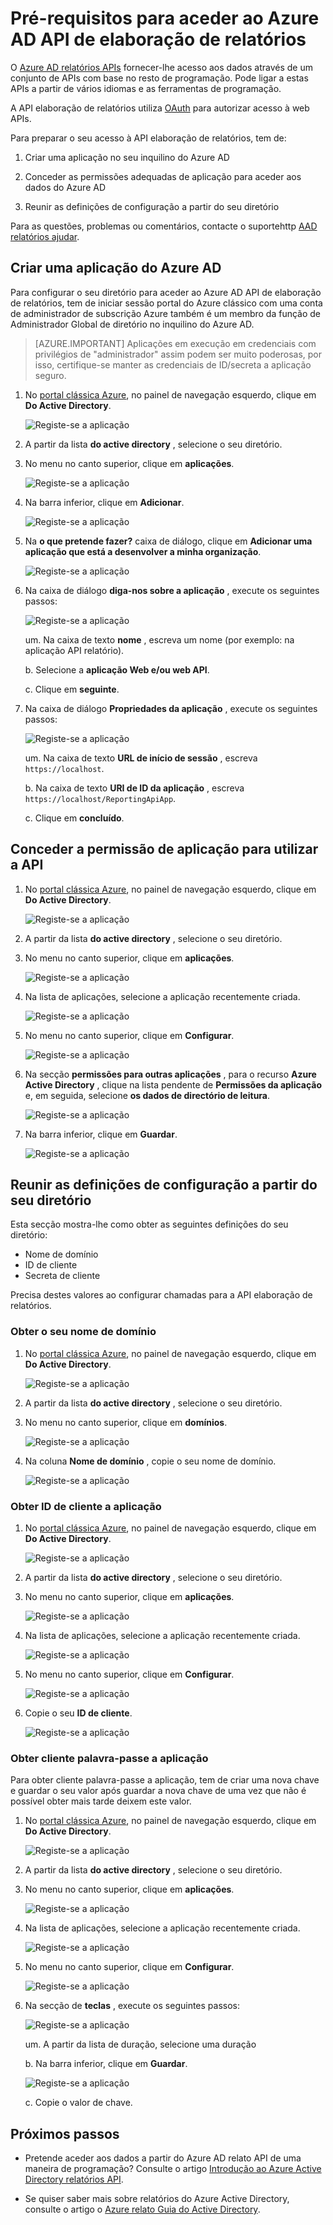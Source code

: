 <properties
    pageTitle="Pré-requisitos para aceder ao Azure AD API de elaboração de relatórios. | Microsoft Azure"
    description="Saiba mais sobre as pré-requisitos para aceder ao Azure AD API de elaboração de relatórios"
    services="active-directory"
    documentationCenter=""
    authors="dhanyahk"
    manager="femila"
    editor=""/>

<tags
    ms.service="active-directory"
    ms.devlang="na"
    ms.topic="article"
    ms.tgt_pltfrm="na"
    ms.workload="identity"
    ms.date="09/25/2016"
    ms.author="dhanyahk;markvi"/>

# <a name="prerequisites-to-access-the-azure-ad-reporting-api"></a>Pré-requisitos para aceder ao Azure AD API de elaboração de relatórios 

O [Azure AD relatórios APIs](https://msdn.microsoft.com/library/azure/ad/graph/howto/azure-ad-reports-and-events-preview) fornecer-lhe acesso aos dados através de um conjunto de APIs com base no resto de programação. Pode ligar a estas APIs a partir de vários idiomas e as ferramentas de programação.

A API elaboração de relatórios utiliza [OAuth](https://msdn.microsoft.com/library/azure/dn645545.aspx) para autorizar acesso à web APIs. 

Para preparar o seu acesso à API elaboração de relatórios, tem de:

1. Criar uma aplicação no seu inquilino do Azure AD 

2. Conceder as permissões adequadas de aplicação para aceder aos dados do Azure AD

3. Reunir as definições de configuração a partir do seu diretório

Para as questões, problemas ou comentários, contacte o suportehttp [AAD relatórios ajudar](mailto:aadreportinghelp@microsoft.com).


## <a name="create-an-azure-ad-application"></a>Criar uma aplicação do Azure AD

Para configurar o seu diretório para aceder ao Azure AD API de elaboração de relatórios, tem de iniciar sessão portal do Azure clássico com uma conta de administrador de subscrição Azure também é um membro da função de Administrador Global de diretório no inquilino do Azure AD.

> [AZURE.IMPORTANT] Aplicações em execução em credenciais com privilégios de "administrador" assim podem ser muito poderosas, por isso, certifique-se manter as credenciais de ID/secreta a aplicação seguro.


1. No [portal clássica Azure](https://manage.windowsazure.com), no painel de navegação esquerdo, clique em **Do Active Directory**.

    ![Registe-se a aplicação](./media/active-directory-reporting-api-prerequisites/01.png) 

2. A partir da lista **do active directory** , selecione o seu diretório.

3. No menu no canto superior, clique em **aplicações**.

    ![Registe-se a aplicação](./media/active-directory-reporting-api-prerequisites/02.png) 

4. Na barra inferior, clique em **Adicionar**.

    ![Registe-se a aplicação](./media/active-directory-reporting-api-prerequisites/03.png) 

5. Na **o que pretende fazer?** caixa de diálogo, clique em **Adicionar uma aplicação que está a desenvolver a minha organização**. 

    ![Registe-se a aplicação](./media/active-directory-reporting-api-prerequisites/04.png) 


6. Na caixa de diálogo **diga-nos sobre a aplicação** , execute os seguintes passos: 

    ![Registe-se a aplicação](./media/active-directory-reporting-api-prerequisites/05.png) 

    um. Na caixa de texto **nome** , escreva um nome (por exemplo: na aplicação API relatório).

    b. Selecione a **aplicação Web e/ou web API**.

    c. Clique em **seguinte**.


7. Na caixa de diálogo **Propriedades da aplicação** , execute os seguintes passos: 

    ![Registe-se a aplicação](./media/active-directory-reporting-api-prerequisites/06.png) 

    um. Na caixa de texto **URL de início de sessão** , escreva `https://localhost`.

    b. Na caixa de texto **URI de ID da aplicação** , escreva ```https://localhost/ReportingApiApp```.

    c. Clique em **concluído**.



## <a name="grant-your-application-permission-to-use-the-api"></a>Conceder a permissão de aplicação para utilizar a API

1. No [portal clássica Azure](https://manage.windowsazure.com/), no painel de navegação esquerdo, clique em **Do Active Directory**.

    ![Registe-se a aplicação](./media/active-directory-reporting-api-prerequisites/01.png) 

2. A partir da lista **do active directory** , selecione o seu diretório.

3. No menu no canto superior, clique em **aplicações**.

    ![Registe-se a aplicação](./media/active-directory-reporting-api-prerequisites/02.png)


3. Na lista de aplicações, selecione a aplicação recentemente criada.

    ![Registe-se a aplicação](./media/active-directory-reporting-api-prerequisites/07.png)

4. No menu no canto superior, clique em **Configurar**.

    ![Registe-se a aplicação](./media/active-directory-reporting-api-prerequisites/08.png)


5. Na secção **permissões para outras aplicações** , para o recurso **Azure Active Directory** , clique na lista pendente de **Permissões da aplicação** e, em seguida, selecione **os dados de directório de leitura**.

    ![Registe-se a aplicação](./media/active-directory-reporting-api-prerequisites/09.png)


5. Na barra inferior, clique em **Guardar**.

    ![Registe-se a aplicação](./media/active-directory-reporting-api-prerequisites/10.png)


## <a name="gather-configuration-settings-from-your-directory"></a>Reunir as definições de configuração a partir do seu diretório

Esta secção mostra-lhe como obter as seguintes definições do seu diretório:

- Nome de domínio
- ID de cliente
- Secreta de cliente

Precisa destes valores ao configurar chamadas para a API elaboração de relatórios. 


### <a name="get-your-domain-name"></a>Obter o seu nome de domínio

1. No [portal clássica Azure](https://manage.windowsazure.com), no painel de navegação esquerdo, clique em **Do Active Directory**.

    ![Registe-se a aplicação](./media/active-directory-reporting-api-prerequisites/01.png) 

2. A partir da lista **do active directory** , selecione o seu diretório.

3. No menu no canto superior, clique em **domínios**.

    ![Registe-se a aplicação](./media/active-directory-reporting-api-prerequisites/11.png) 

4. Na coluna **Nome de domínio** , copie o seu nome de domínio.

    ![Registe-se a aplicação](./media/active-directory-reporting-api-prerequisites/12.png) 


### <a name="get-the-applications-client-id"></a>Obter ID de cliente a aplicação

1. No [portal clássica Azure](https://manage.windowsazure.com), no painel de navegação esquerdo, clique em **Do Active Directory**.

    ![Registe-se a aplicação](./media/active-directory-reporting-api-prerequisites/01.png) 

2. A partir da lista **do active directory** , selecione o seu diretório.

3. No menu no canto superior, clique em **aplicações**.

    ![Registe-se a aplicação](./media/active-directory-reporting-api-prerequisites/02.png) 

4. Na lista de aplicações, selecione a aplicação recentemente criada.

    ![Registe-se a aplicação](./media/active-directory-reporting-api-prerequisites/07.png)

4. No menu no canto superior, clique em **Configurar**.

    ![Registe-se a aplicação](./media/active-directory-reporting-api-prerequisites/08.png)

4. Copie o seu **ID de cliente**.

    ![Registe-se a aplicação](./media/active-directory-reporting-api-prerequisites/13.png)


### <a name="get-the-applications-client-secret"></a>Obter cliente palavra-passe a aplicação

Para obter cliente palavra-passe a aplicação, tem de criar uma nova chave e guardar o seu valor após guardar a nova chave de uma vez que não é possível obter mais tarde deixem este valor.

1. No [portal clássica Azure](https://manage.windowsazure.com), no painel de navegação esquerdo, clique em **Do Active Directory**.

    ![Registe-se a aplicação](./media/active-directory-reporting-api-prerequisites/01.png) 

2. A partir da lista **do active directory** , selecione o seu diretório.

3. No menu no canto superior, clique em **aplicações**.

    ![Registe-se a aplicação](./media/active-directory-reporting-api-prerequisites/02.png) 

4. Na lista de aplicações, selecione a aplicação recentemente criada.

    ![Registe-se a aplicação](./media/active-directory-reporting-api-prerequisites/07.png)

4. No menu no canto superior, clique em **Configurar**.

    ![Registe-se a aplicação](./media/active-directory-reporting-api-prerequisites/08.png)

5. Na secção de **teclas** , execute os seguintes passos: 

    ![Registe-se a aplicação](./media/active-directory-reporting-api-prerequisites/14.png)

    um. A partir da lista de duração, selecione uma duração

    b. Na barra inferior, clique em **Guardar**.

    ![Registe-se a aplicação](./media/active-directory-reporting-api-prerequisites/10.png)

    c. Copie o valor de chave.

## <a name="next-steps"></a>Próximos passos

- Pretende aceder aos dados a partir do Azure AD relato API de uma maneira de programação? Consulte o artigo [Introdução ao Azure Active Directory relatórios API](active-directory-reporting-api-getting-started.md).

- Se quiser saber mais sobre relatórios do Azure Active Directory, consulte o artigo o [Azure relato Guia do Active Directory](active-directory-reporting-guide.md).  
